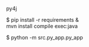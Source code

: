 py4j

$ pip install -r requirements & \
    mvn install compile  exec:java

$ python -m src.py_app.py_app


